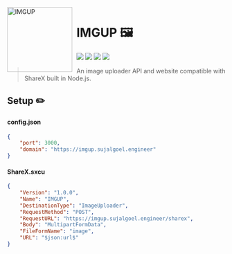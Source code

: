 <img width="150" height="150" align="left" style="float: left; margin: 0 10px 0 0;" alt="IMGUP" src="https://sujalgoel.engineer/assets/images/avatar.png">

# IMGUP 🖼

<a href="https://repl.it/github/sujalgoel/IMGUP"><img src="https://repl.it/badge/github/sujalgoel/IMGUP" /></a>
<a href="https://github.com/sujalgoel/IMGUP/stargazers"><img src="https://img.shields.io/github/stars/sujalgoel/IMGUP.svg?label=Stars" /></a>
<a href="https://github.com/sujalgoel/IMGUP/blob/network/members"><img src="https://img.shields.io/github/forks/sujalgoel/IMGUP.svg?color=ff0000&label=Forks" /></a>
<a href="https://github.com/sujalgoel/IMGUP/blob/main/LICENSE"><img src="https://img.shields.io/badge/License-CC%20BY--NC--ND%204.0-orange" /></a>

> An image uploader API and website compatible with ShareX built in Node.js.

## Setup ✏️

#### config.json

```json
{
	"port": 3000,
	"domain": "https://imgup.sujalgoel.engineer"
}
```

#### ShareX.sxcu

```json
{
	"Version": "1.0.0",
	"Name": "IMGUP",
	"DestinationType": "ImageUploader",
	"RequestMethod": "POST",
	"RequestURL": "https://imgup.sujalgoel.engineer/sharex",
	"Body": "MultipartFormData",
	"FileFormName": "image",
	"URL": "$json:url$"
}
```
